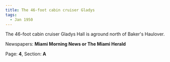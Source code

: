```yaml
---  
title: The 46-foot cabin cruiser Gladys  
tags:  
  - Jan 1950  
---  
```

  
The 46-foot cabin cruiser Gladys Hall is aground north of Baker's Haulover.  
  
Newspapers: **Miami Morning News or The Miami Herald**  
  
Page: **4**, Section: **A** 
